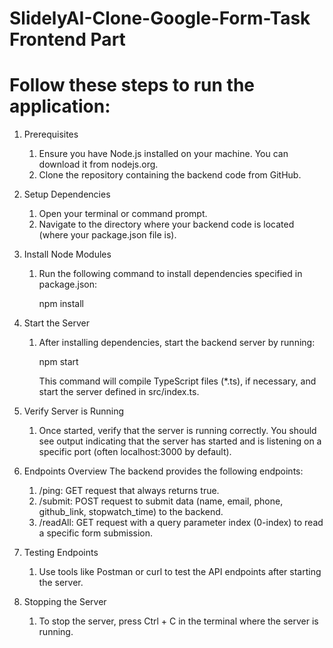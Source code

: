 # SlidelyAI-Clone-Google-Form-Task Frontend Part

# Follow these steps to run the application:

1. Prerequisites
   1. Ensure you have Node.js installed on your machine. You can download it from nodejs.org.
   2. Clone the repository containing the backend code from GitHub.
   
2. Setup Dependencies
   1. Open your terminal or command prompt.
   2. Navigate to the directory where your backend code is located (where your package.json file is).

3. Install Node Modules
   1. Run the following command to install dependencies specified in package.json:

         npm install

4. Start the Server
   1. After installing dependencies, start the backend server by running:

         npm start
   
      This command will compile TypeScript files (*.ts), if necessary, and start the server defined in src/index.ts.

5. Verify Server is Running
   1. Once started, verify that the server is running correctly. You should see output indicating that the server has started and is listening on a specific port (often localhost:3000 by default).

6. Endpoints Overview
   The backend provides the following endpoints:
   1. /ping: GET request that always returns true. 
   2. /submit: POST request to submit data (name, email, phone, github_link, stopwatch_time) to the backend.
   3. /readAll: GET request with a query parameter index (0-index) to read a specific form submission.

7. Testing Endpoints
   1. Use tools like Postman or curl to test the API endpoints after starting the server.

8. Stopping the Server
   1. To stop the server, press Ctrl + C in the terminal where the server is running.
